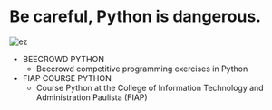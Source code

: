 # Be careful, Python is dangerous.

![ez](https://user-images.githubusercontent.com/75193747/140666995-8908b539-6357-443b-81e1-0f00f00331c7.gif)

- BEECROWD PYTHON 
  - Beecrowd competitive programming exercises in Python
- FIAP COURSE PYTHON
  -  Course Python at the College of Information Technology and Administration Paulista (FIAP)
